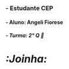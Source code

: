 ### ****- Estudante CEP****

#### ****- Aluno: Angeli Fiorese****

##### ****- Turma: 2° Q 🧀**** 

# *****:Joinha:*****
